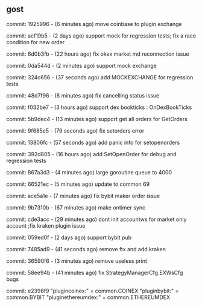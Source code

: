 ## gost ##
commit: 1925996 - (6 minutes ago) move coinbase to plugin exchange

commit: acf19b5 - (2 days ago) support mock for regression tests; fix a race condition for new order

commit: 6d0b3fb - (22 hours ago) fix okex market md reconnection issue

commit: 0da544d - (2 minutes ago) support mock exchange

commit: 324c656 - (37 seconds ago) add MOCKEXCHANGE for regression tests  

commit: 48d7f96 - (8 minutes ago) fix cancelling status issue

commit: f032be7 - (3 hours ago) support dex bookticks : OnDexBookTicks

commit: 5b9dec4 - (13 minutes ago) support get all orders for GetOrders

commit: 9f685e5 - (79 seconds ago) fix setorders error

commit: 13806fc - (57 seconds ago) add panic info for setopenorders

commit: 392d805 - (16 hours ago) add SetOpenOrder for debug and regression tests

commit: 867a3d3 - (4 minutes ago) large goroutine queue to 4000

commit: 66521ec - (5 minutes ago) update to common 69

commit: ace5a1e - (7 minutes ago) fix bybit maker order issue

commit: 9b7310b - (67 minutes ago) make ontimer sync

commit: cde3acc - (29 minutes ago) dont init accountws for market only account ;fix kraken plugin issue

commit: 059ed0f - (2 days ago) support bybit pub

commit: 7485ad9 - (41 seconds ago) remove ftx and add kraken

commit: 36590f6 - (3 minutes ago) remove useless print

commit: 58ee94b - (41 minutes ago) fix StrategyManagerCfg.EXWsCfg bugs

commit: e2398f9
"plugincoinex:" = common.COINEX
"pluginbybit:" = common.BYBIT
"pluginethereumdex:" = common.ETHEREUMDEX
